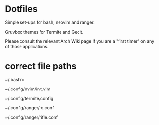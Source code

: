 # Dotfiles

Simple set-ups for bash, neovim and ranger.

Gruvbox themes for Termite and Gedit.

Please consult the relevant Arch Wiki page if you are a "first timer" on any of those applications.

# correct file paths

~/.bashrc

~/.config/nvim/init.vim

~/.config/termite/config

~/.config/ranger/rc.conf

~/.config/ranger/rifle.conf
